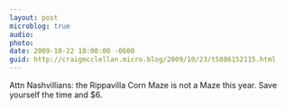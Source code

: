 ```yaml
---
layout: post
microblog: true
audio: 
photo: 
date: 2009-10-22 18:00:00 -0600
guid: http://craigmcclellan.micro.blog/2009/10/23/t5086152115.html
---
```

Attn Nashvillians: the Rippavilla Corn Maze is not a Maze this year. Save yourself the time and $6.
